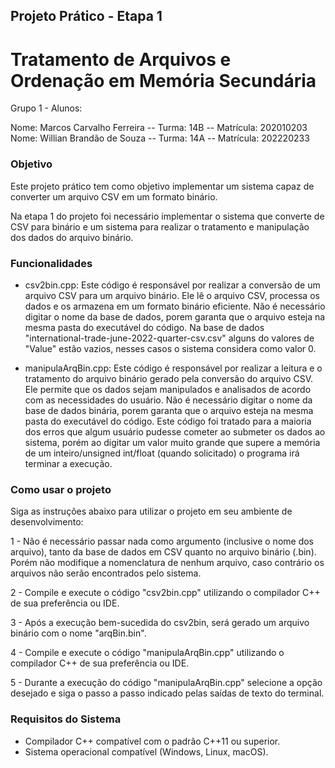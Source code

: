 ## Projeto Prático - Etapa 1

# Tratamento de Arquivos e Ordenação em Memória Secundária

Grupo 1 - Alunos:

Nome: Marcos Carvalho Ferreira -- Turma: 14B -- Matrícula: 202010203
Nome: Willian Brandão de Souza -- Turma: 14A -- Matrícula: 202220233

### Objetivo

Este projeto prático tem como objetivo implementar um sistema capaz de converter um arquivo CSV em um formato binário.

Na etapa 1 do projeto foi necessário implementar o sistema que converte de CSV para binário e um sistema para realizar o tratamento e manipulação dos dados do arquivo binário.

### Funcionalidades

- csv2bin.cpp: Este código é responsável por realizar a conversão de um arquivo CSV para um arquivo binário. Ele lê o arquivo CSV, processa os dados e os armazena em um formato binário eficiente. Não é necessário digitar o nome da base de dados, porem garanta que o arquivo esteja na mesma pasta do executável do código. Na base de dados "international-trade-june-2022-quarter-csv.csv" alguns do valores de "Value" estão vazios, nesses casos o sistema considera como valor 0.

- manipulaArqBin.cpp: Este código é responsável por realizar a leitura e o tratamento do arquivo binário gerado pela conversão do arquivo CSV. Ele permite que os dados sejam manipulados e analisados de acordo com as necessidades do usuário. Não é necessário digitar o nome da base de dados binária, porem garanta que o arquivo esteja na mesma pasta do executável do código. Este código foi tratado para a maioria dos erros que algum usuário pudesse cometer ao submeter os dados ao sistema, porém ao digitar um valor muito grande que supere a memória de um inteiro/unsigned int/float (quando solicitado) o programa irá terminar a execução.

### Como usar o projeto

Siga as instruções abaixo para utilizar o projeto em seu ambiente de desenvolvimento:

1 - Não é necessário passar nada como argumento (inclusive o nome dos arquivo), tanto da base de dados em CSV quanto no arquivo binário (.bin). Porém não modifique a nomenclatura de nenhum arquivo, caso contrário os arquivos não serão encontrados pelo sistema.

2 - Compile e execute o código "csv2bin.cpp" utilizando o compilador C++ de sua preferência ou IDE.

3 - Após a execução bem-sucedida do csv2bin, será gerado um arquivo binário com o nome "arqBin.bin".

4 - Compile e execute o código "manipulaArqBin.cpp" utilizando o compilador C++ de sua preferência ou IDE.

5 - Durante a execução do código "manipulaArqBin.cpp" selecione a opção desejado e siga o passo a passo indicado pelas saídas de texto do terminal.

### Requisitos do Sistema

- Compilador C++ compatível com o padrão C++11 ou superior.
- Sistema operacional compatível (Windows, Linux, macOS).
